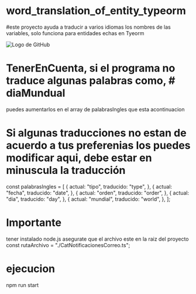 # word_translation_of_entity_typeorm

#este proyecto ayuda a traducir a varios idiomas  los nombres de las variables, solo funciona para entidades echas en Tyeorm

![Logo de GitHub](https://firebasestorage.googleapis.com/v0/b/proyectopis-39473.appspot.com/o/imagen_2023-06-02_104514892.png?alt=media&token=53817e8c-2106-4c89-a7e2-f2403adfbe54&_gl=1*1col4xa*_ga*NjY3ODAwMjg1LjE2ODQyNjcxMjg.*_ga_CW55HF8NVT*MTY4NTcyMDU5My4xNi4xLjE2ODU3MjA3MTkuMC4wLjA.)

# TenerEnCuenta, si el programa no traduce algunas palabras  como, # diaMundual
 puedes aumentarlos en el array de palabrasIngles que esta acontinuacion

# Si algunas traducciones no estan de acuerdo a tus preferenias los puedes modificar aqui, debe estar en minuscula la traducción
 const palabrasIngles = [
      {
        actual: "tipo",
        traducido: "type",
      },
      {
        actual: "fecha",
        traducido: "date",
      },
      {
        actual: "orden",
        traducido: "order",
      },
      {
        actual: "dia",
        traducido: "day",
      },
      {
        actual: "mundial",
        traducido: "world",
      },
    ];

# Importante
tener instalado node.js
asegurate que el archivo este en la raiz del proyecto
const rutaArchivo = "./CatNotificacionesCorreo.ts";
# ejecucion
npm run start


